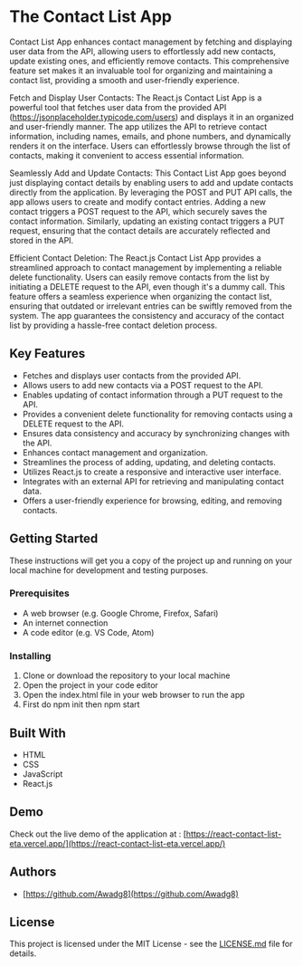 # The Contact List App 

Contact List App enhances contact management by fetching and displaying user data from the API, allowing users to effortlessly add new contacts, update existing ones, and efficiently remove contacts. This comprehensive feature set makes it an invaluable tool for organizing and maintaining a contact list, providing a smooth and user-friendly experience.

Fetch and Display User Contacts: The React.js Contact List App is a powerful tool that fetches user data from the provided API (https://jsonplaceholder.typicode.com/users) and displays it in an organized and user-friendly manner. The app utilizes the API to retrieve contact information, including names, emails, and phone numbers, and dynamically renders it on the interface. Users can effortlessly browse through the list of contacts, making it convenient to access essential information.

Seamlessly Add and Update Contacts: This Contact List App goes beyond just displaying contact details by enabling users to add and update contacts directly from the application. By leveraging the POST and PUT API calls, the app allows users to create and modify contact entries. Adding a new contact triggers a POST request to the API, which securely saves the contact information. Similarly, updating an existing contact triggers a PUT request, ensuring that the contact details are accurately reflected and stored in the API.

Efficient Contact Deletion: The React.js Contact List App provides a streamlined approach to contact management by implementing a reliable delete functionality. Users can easily remove contacts from the list by initiating a DELETE request to the API, even though it's a dummy call. This feature offers a seamless experience when organizing the contact list, ensuring that outdated or irrelevant entries can be swiftly removed from the system. The app guarantees the consistency and accuracy of the contact list by providing a hassle-free contact deletion process.

## Key Features

- Fetches and displays user contacts from the provided API.
- Allows users to add new contacts via a POST request to the API.
- Enables updating of contact information through a PUT request to the API.
- Provides a convenient delete functionality for removing contacts using a DELETE request to the API.
- Ensures data consistency and accuracy by synchronizing changes with the API.
- Enhances contact management and organization.
- Streamlines the process of adding, updating, and deleting contacts.
- Utilizes React.js to create a responsive and interactive user interface.
- Integrates with an external API for retrieving and manipulating contact data.
- Offers a user-friendly experience for browsing, editing, and removing contacts.

## Getting Started

These instructions will get you a copy of the project up and running on your local machine for development and testing purposes.

### Prerequisites

- A web browser (e.g. Google Chrome, Firefox, Safari)
- An internet connection
- A code editor (e.g. VS Code, Atom)

### Installing

1. Clone or download the repository to your local machine
2. Open the project in your code editor
3. Open the index.html file in your web browser to run the app
4. First do npm init then npm start

## Built With

- HTML
- CSS
- JavaScript
- React.js

## Demo

Check out the live demo of the application at : [https://react-contact-list-eta.vercel.app/](https://react-contact-list-eta.vercel.app/)

## Authors

- [https://github.com/Awadg8](https://github.com/Awadg8)

## License

This project is licensed under the MIT License - see the [LICENSE.md](LICENSE.md) file for details.


